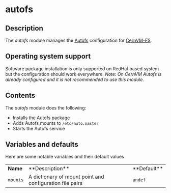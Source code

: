 # autofs
## Description

The *autofs* module manages the [Autofs](http://www.autofs.org/) configuration for [CernVM-FS](http://cernvm.cern.ch/portal/filesystem).

## Operating system support

Software package installation is only supported on RedHat based system but the configuration should work everywhere. _Note: On CernVM Autofs is already configured and it is not recommended to use this module._

## Contents

The *autofs* module does the following:

* Installs the Autofs package
* Adds Autofs mounts to `/etc/auto.master`
* Starts the Autofs service

## Variables and defaults

Here are some notable variables and their default values

<table>
  <tr><td><strong>Name</strong></td><td>**Description**</td><td>**Default**</td></tr>
  <tr><td><code>mounts</code></td><td>A dictionary of mount point and configuration file pairs</td><td><code>undef</code></td></tr>
</table>
